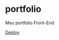 # portfolio
 Meu portfolio Front-End

<a href="https://guidev25.github.io/portfolio-front-end/">Deploy</a>

